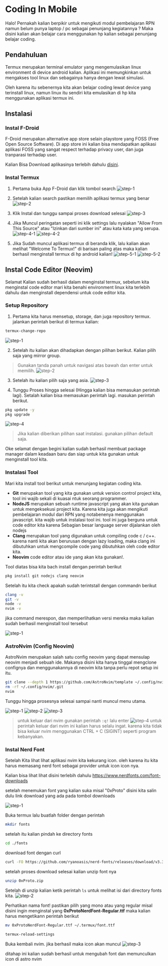 # Coding In Mobile

Halo! Pernakah kalian berpikir untuk mengikuti modul pembelajaran RPN namun belum punya laptop / pc sebagai penunjang kegiatannya ? Maka disini kalian akan belajar cara menggunakan hp kalian sebagai penunjang belajar coding.

## Pendahuluan
Termux merupakan terminal emulator yang mengemulasikan linux environment di device android kalian. Aplikasi ini memungkinkan untuk mengakses tool linux dan sebagainya hanya dengan lewat simulasi.

Oleh karena itu sebenernya kita akan belajar coding lewat device yang terinstall linux, namun linux itu sendiri kita emulasikan di hp kita menggunakan aplikasi termux ini.


## Instalasi


### Instal F-Droid
F-Droid merupakan alternative app store selain playstore yang FOSS (Free Open Source Software). Di app store ini kalian bisa mendapatkan aplikasi aplikasi FOSS yang sangat respect terhadap privacy user, dan juga tranparasi terhadap user.

Kalian Bisa Download aplikasinya terlebih dahulu [disini](https://f-droid.org/en/).

### Instal Termux
1. Pertama buka App F-Droid dan klik tombol search
![step-1](/assets/termux-instalation/step-1.png)

2. Setelah kalian search pastikan memilih aplikasi termux yang benar
![step-2](/assets/termux-instalation/step-2.png)

3. Klik Instal dan tunggu sampai proses download selesai
![step-3](/assets/termux-instalation/step-3.png)

4. Jika Muncul peringatan seperti ini klik settings lalu nyalakan "Allow From This Source" atau "Izinkan dari sumber ini" atau kata kata yang serupa.
![step-4-1](/assets/termux-instalation/step-4-1.png)
![step-4-2](/assets/termux-instalation/step-4-2.png)

5. Jika Sudah muncul aplikasi termux di beranda klik, lalu kalian akan melihat "Welcome To Termux!" di barisan paling atas maka kalian berhasil menginstall termux di hp android kalian!
![step-5-1](/assets/termux-instalation/step-5-1.png)
![step-5-2](/assets/termux-instalation/step-5-2.png)

## Instal Code Editor (Neovim)

Selamat Kalian sudah berhasil dalam menginstal termux, sebelum kita menginstal code editor mari kita benahi environment linux kita terlebih dahulu dan menginstall dependensi untuk code editor kita.

### Setup Repository

1. Pertama kita harus mensetup, storage, dan juga repository termux. jalankan perintah berikut di termux kalian:
```bash
termux-change-repo
```
![step-1](/assets/storage-setup/step-1.png)

2. Setelah itu kalian akan dihadapkan dengan pilihan berikut. Kalian pilih saja yang mirror group.

> Gunakan tanda panah untuk navigasi atas bawah dan enter untuk memilih.
![step-2](/assets/storage-setup/step-2.png)

3. Setelah itu kalian pilih saja yang asia.
![step-3](/assets/storage-setup/step-3.png)

4. Tunggu Proses hingga selesai (Hingga kalian bisa memasukan perintah lagi). Setalah kalian bisa memasukan perintah lagi. masukan perintah berikut.
```bash
pkg update -y
pkg upgrade
```
![step-4](/assets/storage-setup/step-4.png)

> Jika kalian diberikan pilihan saat instalasi. gunakan pilihan default saja.

Oke selamat dengan begini kalian sudah berhasil membuat package manager dalam keadaan baru dan siap untuk kita gunakan untuk menginstall tool kita.

### Instalasi Tool
Mari kita install tool berikut untuk menunjang kegiatan coding kita.

- **Git** merupakan tool yang kita gunakan untuk version control project kita, tool ini wajib sekali di kuasai ntuk seorang programmer.
- **NodeJS** merupakan sebuah runtime javascript yang akan kita gunakan untuk mengeksekusi project kita. Karena kita juga akan mengikuti pembelajaran modul dari RPN yang notabenenya menggunakan javascript. kita wajib untuk instalasi tool ini. tool ini juga berguna untuk code editor kita karena Sebagian besar language server dijalankan oleh nodejs
- **Clang** merupakan tool yang digunakan untuk compiling code c / c++. karena nanti kita akan berurusan dengan lazy loading, maka clang ini dibutuhkan untuk mengcompile code yang dibutuhkan oleh code editor kita.
- **Neovim** code editor atau ide yang akan kita gunakan!.

Tool diatas bisa kita bach install dengan perintah berikut
```bash
pkg install git nodejs clang neovim
```

Setelah itu kita check apakah sudah terintstall dengan commandn berikut
```bash
clang -v
git -v
node -v
nvim -v
```

jika command merespon, dan memperlihatkan versi mereka maka kalian sudah berhasil menginstall tool tersebut

![step-1](/assets/tool-instalation/step-1.png)

### AstroNvim (Config Neovim)
AstroNvim merupakan salah satu config neovim yang dapat mensulap neovim menjadi sebuah ide. Makanya disini kita hanya tinggal mengclone confignya dan menggunakannya di neovim kita tanpa perlu repot setup ini itu.

```bash
git clone --depth 1 https://github.com/AstroNvim/template ~/.config/nvim
rm -rf ~/.config/nvim/.git
nvim
```

Tunggu hingga prosesnya selesai sampai nanti muncul menu utama.

![step-1](/assets/astro-nvim-instalation/step-1.png)
![step-2](/assets/astro-nvim-instalation/step-2.png)
![step-3](/assets/astro-nvim-instalation/step-3.png)

> untuk keluar dari nvim gunakan perintah `:q!` lalu enter
> ![step-4](/assets/astro-nvim-instalation/step-4.png)
> untuk perintah keluar dari nvim ini kalian harus selalu ingat. karena kita tidak bisa keluar nvim menggunakan CTRL + C (SIGINT) seperti program kebanyakan.

### Instal Nerd Font
Setelah Kita lihat lihat aplikasi nvim kita kekurang icon. oleh karena itu kita harus memasang nerd font sebagai provider untuk icon icon nya.

Kalian bisa lihat lihat disini terlebih dahulu https://www.nerdfonts.com/font-downloads

setelah menemukan font yang kalian suka misal "0xProto" disini kita salin dulu link download yang ada pada tombol downloads

![step-1](/assets/nerd-font-instalation/step-1.png)

Buka termux lalu buatlah folder dengan perintah
```bash
mkdir fonts
```
setelah itu kalian pindah ke directory fonts
```bash
cd ./fonts
```
download font dengan curl
```bash
curl -FO https://github.com/ryanoasis/nerd-fonts/releases/download/v3.3.0/0xProto.zip
```
setelah proses download selesai kalian unzip font nya
```bash
unzip 0xProto.zip
```
Setelah di unzip kalian ketik perintah `ls` untuk melihat isi dari directory fonts kita.
![step-2](/assets/nerd-font-instalation/step-2.png)

Perhatikan nama font! pastikan pilih yang mono atau yang regular misal disini ingin menginstal yang **0xProtoNerdFont-Regular.ttf** maka kalian harus mengetikann perintah berikut
```bash
mv 0xProtoNerdFont-Regular.ttf ~/.termux/font.ttf

termux-reload-settings
```

Buka kembali nvim. jika berhasil maka icon akan muncul
![step-3](/assets/nerd-font-instalation/step-3.png)

ditahap ini kalian sudah berhasil untuk mengubah font dan memunculkan icon di astro nvim